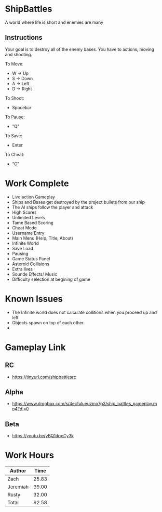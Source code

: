 
# ShipBattles
A world where life is short and enemies are many

## Instructions

Your goal is to destroy all of the enemy bases. You have to actions, moving and shooting.  

To Move:
- W -> Up
- S -> Down
- A -> Left 
- D -> Right

To Shoot:
- Spacebar

To Pause:
- "Q"  

To Save:
- Enter

To Cheat:
- "C"

# Work Complete
- Live action Gameplay
- Ships and Bases get destroyed by the project bullets from our ship
- The AI ships follow the player and attack
- High Scores
- Unlimited Levels
- Tame Based Scoring
- Cheat Mode
- Username Entry
- Main Menu (Help, Title, About)
- Infinite World
- Save Load
- Pausing
- Game Status Panel
- Asteroid Collisions
- Extra lives
- Sounde Effects/ Music
- Difficulty selection at begining of game

# Known Issues
- The Infinite world does not calculate collitions when you proceed up and left
- Objects spawn on top of each other.
- 

# Gameplay Link

## RC
- https://tinyurl.com/shipbattlesrc

## Alpha
- https://www.dropbox.com/s/4ecfulueuzmo7g3/ship_battles_gameplay.mp4?dl=0

## Beta
- https://youtu.be/yBQ1dpoCy3k

# Work Hours
|Author | Time| 
|-------|-----|
| Zach | 25.83 |
| Jeremiah | 39.00 |
| Rusty | 32.00 |
|Total  | 92.58|
